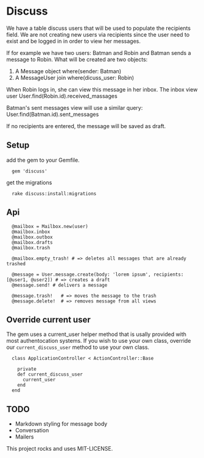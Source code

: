 # Discuss

We have a table discuss users that will be used to populate the recipients field.
We are not creating new users via recipients since the user need to exist and be logged in in order to view her messages.

If for example we have two users: Batman and Robin and Batman sends a message to Robin. What will be created are two objects:
1. A Message object where(sender: Batman)
2. A MessageUser join where(dicuss_user: Robin)

When Robin logs in, she can view this message in her inbox.
The inbox view user User.find(Robin.id).received_massages

Batman's sent messages view will use a similar query:
User.find(Batman.id).sent_messages


If no recipients are entered, the message will be saved as draft.

## Setup

add the gem to your Gemfile.

```
  gem 'discuss'
```

get the migrations

```
  rake discuss:install:migrations
```

## Api

```
  @mailbox = Mailbox.new(user)
  @mailbox.inbox
  @mailbox.outbox
  @mailbox.drafts
  @mailbox.trash

  @mailbox.empty_trash! # => deletes all messages that are already trashed

  @message = User.message.create(body: 'lorem ipsum', recipients: [@user1, @user2]) # => creates a draft
  @message.send! # delivers a message

  @message.trash!   # => moves the message to the trash
  @message.delete!  # => removes message from all views
```


## Override current user

The gem uses a current_user helper method that is usally provided with most authentocation systems.
If you wish to use your own class, override our `current_discuss_user` method to use your own class.

```
  class ApplicationController < ActionController::Base

    private
    def current_discuss_user
      current_user
    end
  end
```

## TODO

* Markdown styling for message body
* Conversation
* Mailers

This project rocks and uses MIT-LICENSE.
